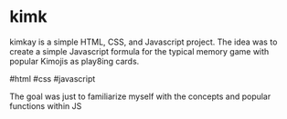 # kimk
kimkay is a simple HTML, CSS, and Javascript project. The idea was to create a simple Javascript formula for the typical memory game with popular Kimojis as play8ing  cards.

#html
#css
#javascript

The goal was just to familiarize myself with the concepts and popular functions within JS
